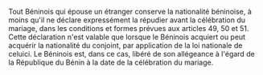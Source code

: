 Tout Béninois qui épouse un étranger conserve la nationalité béninoise, à moins qu'il ne déclare expressément la répudier avant la célébration du mariage, dans les conditions et formes prévues aux articles 49, 50 et 51.
Cette déclaration n'est valable que lorsque le Béninois acquiert ou peut acquérir la nationalité du conjoint, par application de la loi nationale de celuici.
Le Béninois est, dans ce cas, libéré de son allégeance à l'égard de la République du Bénin à la date de la célébration du mariage.